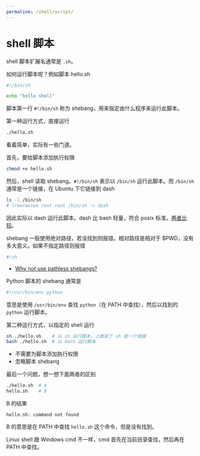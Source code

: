 ```yaml
---
permalink: /shell/script/
---
```


# shell 脚本

shell 脚本扩展名通常是 `.sh`。

如何运行脚本呢？例如脚本 hello.sh

```sh
#!/bin/sh

echo "hello shell"
```

脚本第一行 `#!/bin/sh` 称为 shebang，用来指定由什么程序来运行此脚本。

第一种运行方式，直接运行

```sh
./hello.sh
```

看着简单，实际有一些门道。

首先，要给脚本添加执行权限

```sh
chmod +x hello.sh
```

然后，shell 读取 shebang。`#!/bin/sh` 表示以 `/bin/sh` 运行此脚本。而 `/bin/sh` 通常是一个链接，在 Ubuntu 下它链接到 dash

```sh
ls -l /bin/sh
# lrwxrwxrwx root root /bin/sh -> dash
```

因此实际以 dash 运行此脚本。dash 比 bash 轻量，符合 posix 标准，[两者比较](https://wiki.ubuntu.com/DashAsBinSh)。

shebang 一般使用绝对路径，若没找到则报错。相对路径是相对于 $PWD，没有多大意义。如果不指定路径则报错

```sh
#!sh
```

- [Why not use pathless shebangs?](https://unix.stackexchange.com/questions/77512/why-not-use-pathless-shebangs)

Python 脚本的 shebang 通常是

```sh
#!/usr/bin/env python
```

意思是使用 `/usr/bin/env` 查找 `python`（在 PATH 中查找），然后以找到的 `python` 运行脚本。

第二种运行方式，以指定的 shell 运行

```sh
sh ./hello.sh    # 以 sh 运行脚本，上面说了 sh 是一个链接
bash ./hello.sh  # 以 dash 运行脚本
```

- 不需要为脚本添加执行权限
- 忽略脚本 shebang

最后一个问题，想一想下面两者的区别

```sh
./hello.sh  # A
hello.sh    # B
```

B 的结果

```
hello.sh: command not found
```

B 的意思是在 PATH 中查找 `hello.sh` 这个命令，但是没有找到。

Linux shell 跟 Windows cmd 不一样，cmd 首先在当前目录查找，然后再在 PATH 中查找。
